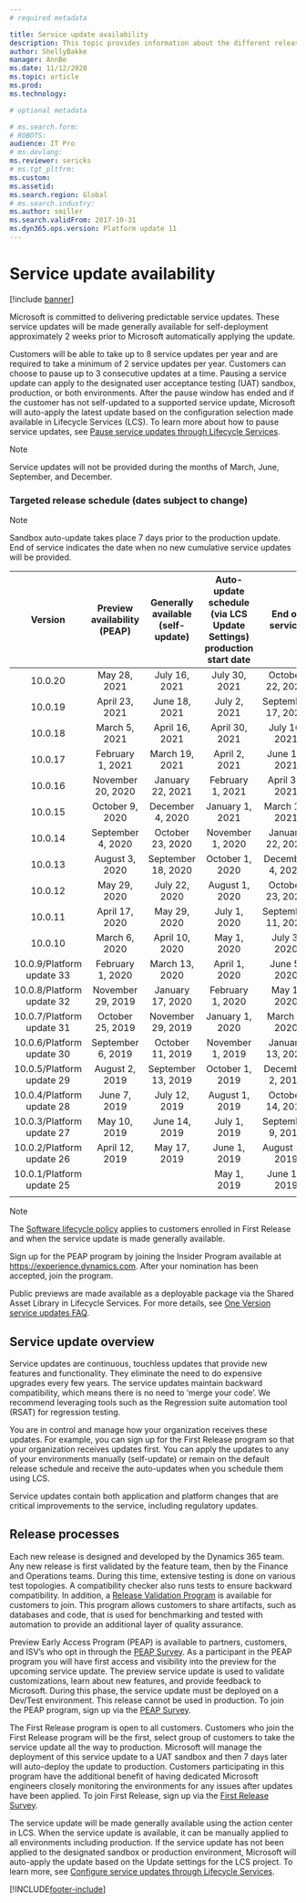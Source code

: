 ```yaml
---
# required metadata

title: Service update availability
description: This topic provides information about the different release options.
author: ShellyBakke
manager: AnnBe
ms.date: 11/12/2020
ms.topic: article
ms.prod: 
ms.technology: 

# optional metadata

# ms.search.form: 
# ROBOTS: 
audience: IT Pro
# ms.devlang: 
ms.reviewer: sericks
# ms.tgt_pltfrm: 
ms.custom: 
ms.assetid: 
ms.search.region: Global
# ms.search.industry: 
ms.author: smiller
ms.search.validFrom: 2017-10-31
ms.dyn365.ops.version: Platform update 11
---
```


# Service update availability

[!include [banner](../includes/banner.md)]

Microsoft is committed to delivering predictable service updates. These service updates will be made generally available for self-deployment approximately 2 weeks prior to Microsoft automatically applying the update. 

Customers will be able to take up to 8 service updates per year and are required to take a minimum of 2 service updates per year. Customers can choose to pause up to 3 consecutive updates at a time. Pausing a service update can apply to the designated user acceptance testing (UAT) sandbox, production, or both environments. After the pause window has ended and if the customer has not self-updated to a supported service update, Microsoft will auto-apply the latest update based on the configuration selection made available in Lifecycle Services (LCS). To learn more about how to pause service updates, see [Pause service updates through Lifecycle Services](https://docs.microsoft.com/dynamics365/unified-operations/dev-itpro/lifecycle-services/pause-service-updates).

> [!NOTE] 
> Service updates will not be provided during the months of March, June, September, and December. 

### Targeted release schedule (dates subject to change)

> [!NOTE] 
> Sandbox auto-update takes place 7 days prior to the production update.  End of service indicates the date when no new cumulative service updates will be provided.

|          Version          | Preview availability (PEAP) | Generally available (self-update) | Auto-update schedule (via LCS Update Settings) production start date |   End of service   |
|:-------------------------:|:---------------------------:|:---------------------------------:|:--------------------------------------------------------------------:|:------------------:|
|          10.0.20          |         May 28, 2021        |           July 16, 2021           |                             July 30, 2021                             |  October 22, 2021  |
|          10.0.19          |        April 23, 2021       |            June 18, 2021           |                             July 2, 2021                             | September 17, 2021 |
|          10.0.18          |        March 5, 2021        |           April 16, 2021          |                            April 30, 2021                            |    July 16, 2021   |
|          10.0.17          |       February 1, 2021      |           March 19, 2021          |                             April 2, 2021                            |    June 11, 2021   |
|          10.0.16          |      November 20, 2020      |          January 22, 2021         |                           February 1, 2021                           |   April 30, 2021   |
|          10.0.15          |       October 9, 2020       |          December 4, 2020         |                            January 1, 2021                           |   March 19, 2021   |
|          10.0.14          |      September 4, 2020      |          October 23, 2020         |                           November 1, 2020                           |  January 22, 2021  |
|          10.0.13          |        August 3, 2020       |         September 18, 2020        |                            October 1, 2020                           |  December 4, 2020  |
|          10.0.12          |         May 29, 2020        |           July 22, 2020           |                            August 1, 2020                            |  October 23, 2020  |
|          10.0.11          |        April 17, 2020       |            May 29, 2020           |                             July 1, 2020                             | September 11, 2020 |
|          10.0.10          |        March 6, 2020        |           April 10, 2020          |                              May 1, 2020                             |    July 3, 2020    |
| 10.0.9/Platform update 33 |       February 1, 2020      |           March 13, 2020          |                             April 1, 2020                            |    June 5, 2020    |
| 10.0.8/Platform update 32 |      November 29, 2019      |          January 17, 2020         |                           February 1, 2020                           |     May 1, 2020    |
| 10.0.7/Platform update 31 |       October 25, 2019      |         November 29, 2019         |                            January 1, 2020                           |    March 9, 2020   |
| 10.0.6/Platform update 30 |      September 6, 2019      |          October 11, 2019         |                           November 1, 2019                           |  January 13, 2020  |
| 10.0.5/Platform update 29 |        August 2, 2019       |         September 13, 2019        |                            October 1, 2019                           |  December 2, 2019  |
| 10.0.4/Platform update 28 |         June 7, 2019        |           July 12, 2019           |                            August 1, 2019                            |  October 14, 2019  |
| 10.0.3/Platform update 27 |         May 10, 2019        |           June 14, 2019           |                             July 1, 2019                             |  September 9, 2019 |
| 10.0.2/Platform update 26 |        April 12, 2019       |            May 17, 2019           |                             June 1, 2019                             |   August 12, 2019  |
| 10.0.1/Platform update 25 |                             |                                   |                              May 1, 2019                             |    June 10, 2019   |
|                           |                             |                                   |                                                                      |                
> [!NOTE]
> The [Software lifecycle policy](../../dev-itpro/migration-upgrade/versions-update-policy.md) applies to customers enrolled in First Release and when the service update is made generally available.

Sign up for the PEAP program by joining the Insider Program available at https://experience.dynamics.com. After your nomination has been accepted, join the program.

Public previews are made available as a deployable package via the Shared Asset Library in Lifecycle Services. For more details, see [One Version service updates FAQ](one-version.md). 

## Service update overview
Service updates are continuous, touchless updates that provide new features and functionality. They eliminate the need to do expensive upgrades every few years. The service updates maintain backward compatibility, which means there is no need to ‘merge your code’.  We recommend leveraging tools such as the Regression suite automation tool (RSAT) for regression testing.

You are in control and manage how your organization receives these updates. For example, you can sign up for the First Release program so that your organization receives updates first. You can apply the updates to any of your environments manually (self-update) or remain on the default release schedule and receive the auto-updates when you schedule them using LCS.

Service updates contain both application and platform changes that are critical improvements to the service, including regulatory updates. 

## Release processes

Each new release is designed and developed by the Dynamics 365 team. Any new release is first validated by the feature team, then by the Finance and Operations teams. During this time, extensive testing is done on various test topologies. A compatibility checker also runs tests to ensure backward compatibility. In addition, a [Release Validation Program](https://forms.office.com/Pages/ResponsePage.aspx?id=v4j5cvGGr0GRqy180BHbR56j8lZs0FdAvwT75_WNFyxUQVdKVkVORjVDNloxTEkwS1JUSUxWN1pSWi4u) is available for customers to join. This program allows customers to share artifacts, such as databases and code, that is used for benchmarking and tested with automation to provide an additional layer of quality assurance.

Preview Early Access Program (PEAP) is available to partners, customers, and ISV’s who opt in through the [PEAP Survey](https://aka.ms/PEAP).  As a participant in the PEAP program you will have first access and visibility into the preview for the upcoming service update.  The preview service update is used to validate customizations, learn about new features, and provide feedback to Microsoft.  During this phase, the service update must be deployed on a Dev/Test environment.  This release cannot be used in production. To join the PEAP program, sign up via the [PEAP Survey](https://aka.ms/PEAP). 

The First Release program is open to all customers. Customers who join the First Release program will be the first, select group of customers to take the service update all the way to production.  Microsoft will manage the deployment of this service update to a UAT sandbox and then 7 days later will auto-deploy the update to production. Customers participating in this program have the additional benefit of having dedicated Microsoft engineers closely monitoring the environments for any issues after updates have been applied. To join First Release, sign up via the [First Release Survey](https://aka.ms/FirstRelease).  

The service update will be made generally available using the action center in LCS.  When the service update is available, it can be manually applied to all environments including production.  If the service update has not been applied to the designated sandbox or production environment, Microsoft will auto-apply the update based on the Update settings for the LCS project. To learn more, see [Configure service updates through Lifecycle Services](https://docs.microsoft.com/dynamics365/unified-operations/dev-itpro/lifecycle-services/configure-service-updates).


[!INCLUDE[footer-include](../../../includes/footer-banner.md)]